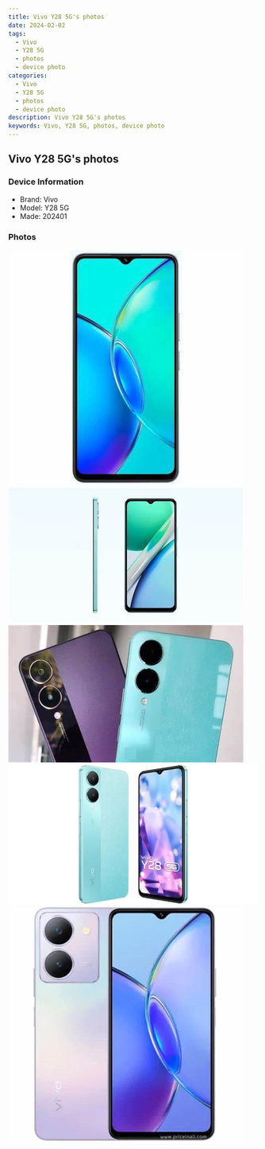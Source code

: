 ```yaml
---
title: Vivo Y28 5G's photos
date: 2024-02-02
tags: 
  - Vivo
  - Y28 5G
  - photos
  - device photo
categories: 
  - Vivo
  - Y28 5G
  - photos
  - device photo
description: Vivo Y28 5G's photos
keywords: Vivo, Y28 5G, photos, device photo
---
```


## Vivo Y28 5G's photos

### Device Information

- Brand: Vivo
- Model: Y28 5G
- Made: 202401

### Photos

![/images/best-assets/devices/vivo/vivo-y28-5g/1.jpg](/images/best-assets/devices/vivo/vivo-y28-5g/1.jpg)
![/images/best-assets/devices/vivo/vivo-y28-5g/2.jpg](/images/best-assets/devices/vivo/vivo-y28-5g/2.jpg)
![/images/best-assets/devices/vivo/vivo-y28-5g/3.jpg](/images/best-assets/devices/vivo/vivo-y28-5g/3.jpg)
![/images/best-assets/devices/vivo/vivo-y28-5g/4.jpg](/images/best-assets/devices/vivo/vivo-y28-5g/4.jpg)
![/images/best-assets/devices/vivo/vivo-y28-5g/5.jpg](/images/best-assets/devices/vivo/vivo-y28-5g/5.jpg)

